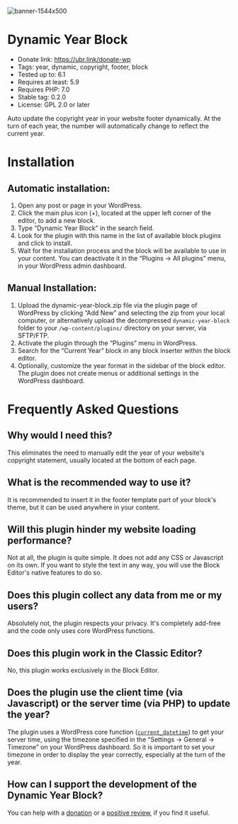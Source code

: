 ![banner-1544x500](https://user-images.githubusercontent.com/1451087/206263238-891dae2c-8b20-4de4-8c71-346ed6a6e2f3.jpg)
# Dynamic Year Block

* Donate link: https://ubr.link/donate-wp
* Tags: year, dynamic, copyright, footer, block
* Tested up to: 6.1
* Requires at least: 5.9
* Requires PHP: 7.0
* Stable tag: 0.2.0
* License: GPL 2.0 or later

Auto update the copyright year in your website footer dynamically. At the turn of each year, the number will automatically change to reflect the current year.

# Installation

## Automatic installation:
1. Open any post or page in your WordPress.
2. Click the main plus icon (+), located at the upper left corner of the editor, to add a new block.
3. Type “Dynamic Year Block” in the search field.
4. Look for the plugin with this name in the list of available block plugins and click to install.
5. Wait for the installation process and the block will be available to use in your content. You can deactivate it in the “Plugins → All plugins” menu, in your WordPress admin dashboard.

## Manual Installation:
1. Upload the dynamic-year-block.zip file via the plugin page of WordPress by clicking “Add New” and selecting the zip from your local computer, or alternatively upload the decompressed `dynamic-year-block` folder to your `/wp-content/plugins/` directory on your server, via SFTP/FTP.
2. Activate the plugin through the “Plugins” menu in WordPress.
3. Search for the “Current Year” block in any block inserter within the block editor.
4. Optionally, customize the year format in the sidebar of the block editor. The plugin does not create menus or additional settings in the WordPress dashboard.

# Frequently Asked Questions

## Why would I need this?
This eliminates the need to manually edit the year of your website's copyright statement,  usually located at the bottom of each page.

## What is the recommended way to use it?
It is recommended to insert it in the footer template part of your block's theme, but it can be used anywhere in your content.

## Will this plugin hinder my website loading performance?
Not at all, the plugin is quite simple. It does not add any CSS or Javascript on its own. If you want to style the text in any way, you will use the Block Editor's native features to do so.

## Does this plugin collect any data from me or my users?
Absolutely not, the plugin respects your privacy. It's completely add-free and the code only uses core WordPress functions.

## Does this plugin work in the Classic Editor?
No, this plugin works exclusively in the Block Editor.

## Does the plugin use the client time (via Javascript) or the server time (via PHP) to update the year?
The plugin uses a WordPress core function ([`current_datetime`](https://developer.wordpress.org/reference/functions/current_datetime/)) to get your server time, using the timezone specified in the “Settings → General → Timezone” on your WordPress dashboard. So it is important to set your timezone in order to display the year correctly, especially at the turn of the year.

## How can I support the development of the Dynamic Year Block?
You can help with a [donation](https://ubr.link/donate-wp) or a [positive review](https://wordpress.org/support/plugin/dynamic-year-block/reviews/#new-post), if you find it useful.
